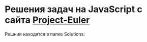 # Решения задач на JavaScript с сайта [Project-Euler](https://projecteuler.net/)

Решния находятся в папке Solutions.
